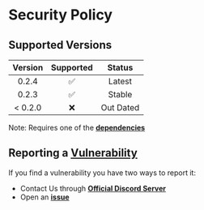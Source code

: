 # Security Policy

## Supported Versions

| Version |     Supported      |   Status    |
|:-------:|:------------------:|:-----------:|
|  0.2.4  | :white_check_mark: |   Latest    |
|  0.2.3  | :white_check_mark: |   Stable    |
| < 0.2.0 |        :x:         |  Out Dated  |

Note: Requires one of the 
**[dependencies](https://github.com/Modern-Realm/discord_btns_menus#required-dependencies)**

## Reporting a <u>Vulnerability</u>

If you find a vulnerability you have two ways to report it:

- Contact Us through **[Official Discord Server](https://discord.gg/GVMWx5EaAN)**
- Open an **[issue](https://github.com/Modern-Realm/discord_btns_menus/issues/new/choose)**
